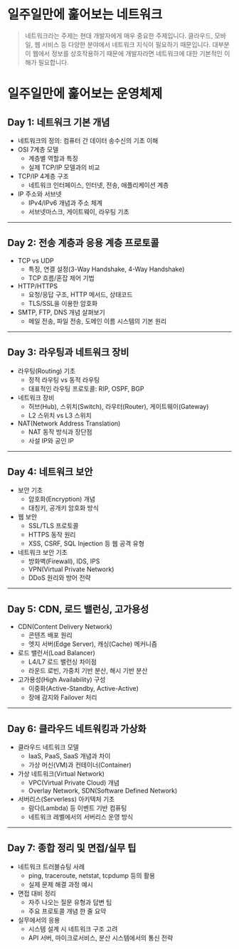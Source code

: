 # 일주일만에 훑어보는 네트워크

> 네트워크라는 주제는 현대 개발자에게 매우 중요한 주제입니다. 클라우드, 모바일, 웹 서비스 등 다양한 분야에서 네트워크 지식이 필요하기 때문입니다. 대부분이 웹에서 정보를 상호작용하기 때문에 개발자라면 네트워크에 대한 기본적인 이해가 필요합니다.

# 일주일만에 훑어보는 운영체제

## Day 1: 네트워크 기본 개념

- 네트워크의 정의: 컴퓨터 간 데이터 송수신의 기초 이해
- OSI 7계층 모델
  - 계층별 역할과 특징
  - 실제 TCP/IP 모델과의 비교
- TCP/IP 4계층 구조
  - 네트워크 인터페이스, 인터넷, 전송, 애플리케이션 계층
- IP 주소와 서브넷
  - IPv4/IPv6 개념과 주소 체계
  - 서브넷마스크, 게이트웨이, 라우팅 기초

---

## Day 2: 전송 계층과 응용 계층 프로토콜

- TCP vs UDP
  - 특징, 연결 설정(3-Way Handshake, 4-Way Handshake)
  - TCP 흐름/혼잡 제어 기법
- HTTP/HTTPS
  - 요청/응답 구조, HTTP 메서드, 상태코드
  - TLS/SSL을 이용한 암호화
- SMTP, FTP, DNS 개념 살펴보기
  - 메일 전송, 파일 전송, 도메인 이름 시스템의 기본 원리

---

## Day 3: 라우팅과 네트워크 장비

- 라우팅(Routing) 기초
  - 정적 라우팅 vs 동적 라우팅
  - 대표적인 라우팅 프로토콜: RIP, OSPF, BGP
- 네트워크 장비
  - 허브(Hub), 스위치(Switch), 라우터(Router), 게이트웨이(Gateway)
  - L2 스위치 vs L3 스위치
- NAT(Network Address Translation)
  - NAT 동작 방식과 장단점
  - 사설 IP와 공인 IP

---

## Day 4: 네트워크 보안

- 보안 기초
  - 암호화(Encryption) 개념
  - 대칭키, 공개키 암호화 방식
- 웹 보안
  - SSL/TLS 프로토콜
  - HTTPS 동작 원리
  - XSS, CSRF, SQL Injection 등 웹 공격 유형
- 네트워크 보안 기초
  - 방화벽(Firewall), IDS, IPS
  - VPN(Virtual Private Network)
  - DDoS 원리와 방어 전략

---

## Day 5: CDN, 로드 밸런싱, 고가용성

- CDN(Content Delivery Network)
  - 콘텐츠 배포 원리
  - 엣지 서버(Edge Server), 캐싱(Cache) 메커니즘
- 로드 밸런서(Load Balancer)
  - L4/L7 로드 밸런싱 차이점
  - 라운드 로빈, 가중치 기반 분산, 해시 기반 분산
- 고가용성(High Availability) 구성
  - 이중화(Active-Standby, Active-Active)
  - 장애 감지와 Failover 처리

---

## Day 6: 클라우드 네트워킹과 가상화

- 클라우드 네트워크 모델
  - IaaS, PaaS, SaaS 개념과 차이
  - 가상 머신(VM)과 컨테이너(Container)
- 가상 네트워크(Virtual Network)
  - VPC(Virtual Private Cloud) 개념
  - Overlay Network, SDN(Software Defined Network)
- 서버리스(Serverless) 아키텍처 기초
  - 람다(Lambda) 등 이벤트 기반 컴퓨팅
  - 네트워크 레벨에서의 서버리스 운영 방식

---

## Day 7: 종합 정리 및 면접/실무 팁

- 네트워크 트러블슈팅 사례
  - ping, traceroute, netstat, tcpdump 등의 활용
  - 실제 문제 해결 과정 예시
- 면접 대비 정리
  - 자주 나오는 질문 유형과 답변 팁
  - 주요 프로토콜 개념 한 줄 요약
- 실무에서의 응용
  - 시스템 설계 시 네트워크 구조 고려
  - API 서버, 마이크로서비스, 분산 시스템에서의 통신 전략
